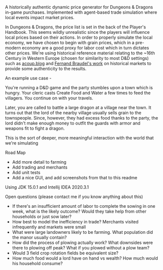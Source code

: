 A historically authentic dynamic price generator for Dungeons & Dragons in-game purchases. Implemented with 
agent-based trade simulation where local events impact market prices.

In Dungeons & Dragons, the price list is set in the back of the Player's Handbook. This seems wildly unrealistic 
since the players will influence local prices based on their actions. In order to properly simulate the local 
economy, we have chosen to begin with grain prices, which in a pre-modern economy are a good proxy for labor cost 
which in turn dictates other prices. We're using historical reference material relating to the ~16th Century in Western 
Europe (chosen for similarity to most D&D settings) such as [acoup.blog](http://acoup.blog/2020/07/24/collections-bread-how-did-they-make-it-part-i-farmers/) and [Fernand Braudel's work](http://www.ucpress.edu/book/9780520081154/civilization-and-capitalism-15th-18th-century-vol-ii) on historical markets to 
provide some authenticity to the results.

An example use case -

You're running a D&D game and the party stumbles upon a town which is hungry. Your cleric casts Create Food and 
Water a few times to feed the villagers. You continue on with your travels.

Later, you are called to battle a large dragon at a village near the town. It turns out that the lord of the nearby 
village usually sells grain to the townspeople. Since, however, they had excess food thanks to the party, the lord 
didn't make enough money to outfit the guards with armor and weapons fit to fight a dragon.

This is the sort of deeper, more meaningful interaction with the world that we're simulating

Road Map
- Add more detail to farming
- Add trading and merchants
- Add unit tests
- Add a nice GUI, and add screenshots from that to this readme

Using JDK 15.0.1 and Intellij IDEA 2020.3.1

Open questions (please contact me if you know anything about this)
- If there's an insufficient amount of labor to complete the sowing in one week, what is the likely outcome? Would they take help from other households or just sow later?
- How best to model the inefficiency in trade? Merchants visited infrequently and markets were small
- What were large landowners likely to be farming. What population did the manor usually contain?
- How did the process of plowing actually work? What downsides were there to plowing off peak? What if you plowed without a plow team?
- Would 3 field crop rotation fields be equivalent size?
- How much food would a lord have on hand vs wealth? How much would his household consume?